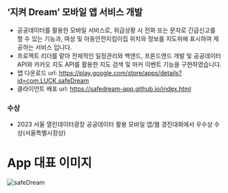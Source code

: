 ## ‘지켜 Dream’ 모바일 앱 서비스 개발
 - 공공데이터를 활용한 모바일 서비스로, 위급상황 시 전화 또는 문자로 긴급신고를 할 수 있는 기능과, 여성 및 아동안전지킴이집 위치와 정보를 지도위에 표시하여 제공하는 서비스 입니다.
 - 프로젝트 리더를 맡아 전체적인 일정관리와 백앤드, 프론드앤드 개발 및 공공데이터 API와 카카오 지도 API를 활용한 지도 검색 및 마커 이벤트 기능을 구현하였습니다.
 - 앱 다운로드 url: https://play.google.com/store/apps/details?id=com.LUCK.safeDream
 - 클라이언트 배포 url: https://safedream-app.github.io/index.html
   
### 수상
- 2023 서울 열린데이터광장 공공데이터 활용 모바일 앱/웹 경진대회에서 우수상 수상(서울특별시장상)

# App 대표 이미지
![safeDream](https://github.com/user-attachments/assets/34f55392-e28c-4484-bc48-a10a584e9853)
